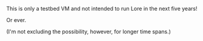 This is only a testbed VM and not intended to run Lore in the next five years!

Or ever.

(I'm not excluding the possibility, however, for longer time spans.)

